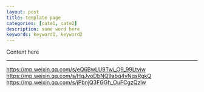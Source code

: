 ```yaml
---
layout: post
title: template page
categories: [cate1, cate2]
description: some word here
keywords: keyword1, keyword2
---
```


Content here

---

https://mp.weixin.qq.com/s/eQ6BwLU9Twi_O9_99Ltviw
https://mp.weixin.qq.com/s/HqJvoDbNQ9abq4vNqsRgkQ
https://mp.weixin.qq.com/s/jPbnjQ3FGGh_OuFCgzQzlw

